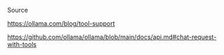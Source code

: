 Source

https://ollama.com/blog/tool-support

https://github.com/ollama/ollama/blob/main/docs/api.md#chat-request-with-tools
